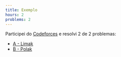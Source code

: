 ```yaml
---
title: Exemplo
hours: 2
problems: 2
---
```


Participei do [Codeforces](http://www.codeforces.com) e resolvi 2 de 2 problemas:

- [A - Limak](http://www.codeforces.com)
- [B - Polak](http://www.codeforces.com)
